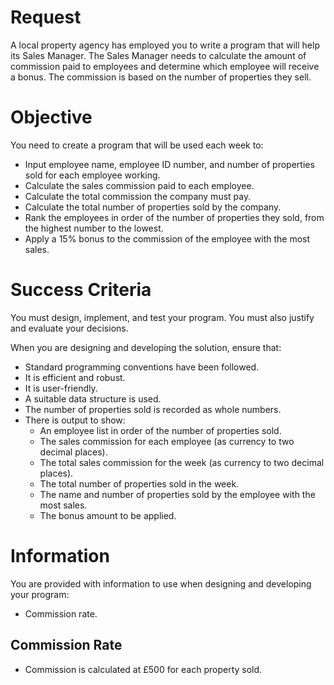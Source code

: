 # Request

A local property agency has employed you to write a program that will help its Sales Manager. The Sales Manager needs to calculate the amount of commission paid to employees and determine which employee will receive a bonus. The commission is based on the number of properties they sell.

# Objective

You need to create a program that will be used each week to:

- Input employee name, employee ID number, and number of properties sold for each employee working.
- Calculate the sales commission paid to each employee.
- Calculate the total commission the company must pay.
- Calculate the total number of properties sold by the company.
- Rank the employees in order of the number of properties they sold, from the highest number to the lowest.
- Apply a 15% bonus to the commission of the employee with the most sales.

# Success Criteria

You must design, implement, and test your program. You must also justify and evaluate your decisions.

When you are designing and developing the solution, ensure that:

- Standard programming conventions have been followed.
- It is efficient and robust.
- It is user-friendly.
- A suitable data structure is used.
- The number of properties sold is recorded as whole numbers.
- There is output to show:
  - An employee list in order of the number of properties sold.
  - The sales commission for each employee (as currency to two decimal places).
  - The total sales commission for the week (as currency to two decimal places).
  - The total number of properties sold in the week.
  - The name and number of properties sold by the employee with the most sales.
  - The bonus amount to be applied.

# Information

You are provided with information to use when designing and developing your program:

- Commission rate.

## Commission Rate

- Commission is calculated at £500 for each property sold.

